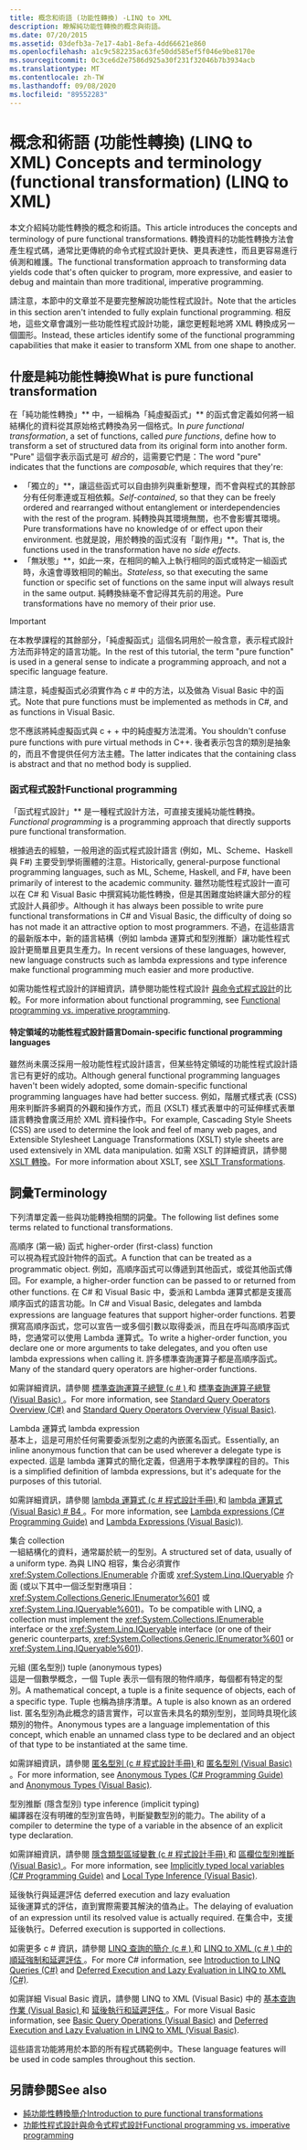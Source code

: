 ```yaml
---
title: 概念和術語 (功能性轉換) -LINQ to XML
description: 瞭解純功能性轉換的概念與術語。
ms.date: 07/20/2015
ms.assetid: 03defb3a-7e17-4ab1-8efa-4dd66621e860
ms.openlocfilehash: a1c9c582235ac63fe50dd585ef5f046e9be8170e
ms.sourcegitcommit: 0c3ce6d2e7586d925a30f231f32046b7b3934acb
ms.translationtype: MT
ms.contentlocale: zh-TW
ms.lasthandoff: 09/08/2020
ms.locfileid: "89552283"
---
```

# <a name="concepts-and-terminology-functional-transformation-linq-to-xml"></a><span data-ttu-id="7c14c-103">概念和術語 (功能性轉換)  (LINQ to XML) </span><span class="sxs-lookup"><span data-stu-id="7c14c-103">Concepts and terminology (functional transformation) (LINQ to XML)</span></span>

<span data-ttu-id="7c14c-104">本文介紹純功能性轉換的概念和術語。</span><span class="sxs-lookup"><span data-stu-id="7c14c-104">This article introduces the concepts and terminology of pure functional transformations.</span></span> <span data-ttu-id="7c14c-105">轉換資料的功能性轉換方法會產生程式碼，通常比更傳統的命令式程式設計更快、更具表達性，而且更容易進行偵測和維護。</span><span class="sxs-lookup"><span data-stu-id="7c14c-105">The functional transformation approach to transforming data yields code that's often quicker to program, more expressive, and easier to debug and maintain than more traditional, imperative programming.</span></span>

<span data-ttu-id="7c14c-106">請注意，本節中的文章並不是要完整解說功能性程式設計。</span><span class="sxs-lookup"><span data-stu-id="7c14c-106">Note that the articles in this section aren't intended to fully explain functional programming.</span></span> <span data-ttu-id="7c14c-107">相反地，這些文章會識別一些功能性程式設計功能，讓您更輕鬆地將 XML 轉換成另一個圖形。</span><span class="sxs-lookup"><span data-stu-id="7c14c-107">Instead, these articles identify some of the functional programming capabilities that make it easier to transform XML from one shape to another.</span></span>

## <a name="what-is-pure-functional-transformation"></a><span data-ttu-id="7c14c-108">什麼是純功能性轉換</span><span class="sxs-lookup"><span data-stu-id="7c14c-108">What is pure functional transformation</span></span>

<span data-ttu-id="7c14c-109">在「純功能性轉換」\*\* 中，一組稱為「純虛擬函式」\*\* 的函式會定義如何將一組結構化的資料從其原始格式轉換為另一個格式。</span><span class="sxs-lookup"><span data-stu-id="7c14c-109">In *pure functional transformation*, a set of functions, called *pure functions*, define how to transform a set of structured data from its original form into another form.</span></span> <span data-ttu-id="7c14c-110">"Pure" 這個字表示函式是可 *組合*的，這需要它們是：</span><span class="sxs-lookup"><span data-stu-id="7c14c-110">The word "pure" indicates that the functions are *composable*, which requires that they're:</span></span>

- <span data-ttu-id="7c14c-111">「獨立的」\*\*，讓這些函式可以自由排列與重新整理，而不會與程式的其餘部分有任何牽連或互相依賴。</span><span class="sxs-lookup"><span data-stu-id="7c14c-111">*Self-contained*, so that they can be freely ordered and rearranged without entanglement or interdependencies with the rest of the program.</span></span> <span data-ttu-id="7c14c-112">純轉換與其環境無關，也不會影響其環境。</span><span class="sxs-lookup"><span data-stu-id="7c14c-112">Pure transformations have no knowledge of or effect upon their environment.</span></span> <span data-ttu-id="7c14c-113">也就是說，用於轉換的函式沒有「副作用」\*\*。</span><span class="sxs-lookup"><span data-stu-id="7c14c-113">That is, the functions used in the transformation have no *side effects*.</span></span>
- <span data-ttu-id="7c14c-114">「無狀態」\*\*，如此一來，在相同的輸入上執行相同的函式或特定一組函式時，永遠會導致相同的輸出。</span><span class="sxs-lookup"><span data-stu-id="7c14c-114">*Stateless*, so that executing the same function or specific set of functions on the same input will always result in the same output.</span></span> <span data-ttu-id="7c14c-115">純轉換絲毫不會記得其先前的用途。</span><span class="sxs-lookup"><span data-stu-id="7c14c-115">Pure transformations have no memory of their prior use.</span></span>

> [!IMPORTANT]
> <span data-ttu-id="7c14c-116">在本教學課程的其餘部分，「純虛擬函式」這個名詞用於一般含意，表示程式設計方法而非特定的語言功能。</span><span class="sxs-lookup"><span data-stu-id="7c14c-116">In the rest of this tutorial, the term "pure function" is used in a general sense to indicate a programming approach, and not a specific language feature.</span></span>
>
> <span data-ttu-id="7c14c-117">請注意，純虛擬函式必須實作為 c # 中的方法，以及做為 Visual Basic 中的函式。</span><span class="sxs-lookup"><span data-stu-id="7c14c-117">Note that pure functions must be implemented as methods in C#, and as functions in Visual Basic.</span></span>
>
> <span data-ttu-id="7c14c-118">您不應該將純虛擬函式與 c + + 中的純虛擬方法混淆。</span><span class="sxs-lookup"><span data-stu-id="7c14c-118">You shouldn't confuse pure functions with pure virtual methods in C++.</span></span> <span data-ttu-id="7c14c-119">後者表示包含的類別是抽象的，而且不會提供任何方法主體。</span><span class="sxs-lookup"><span data-stu-id="7c14c-119">The latter indicates that the containing class is abstract and that no method body is supplied.</span></span>

### <a name="functional-programming"></a><span data-ttu-id="7c14c-120">函式程式設計</span><span class="sxs-lookup"><span data-stu-id="7c14c-120">Functional programming</span></span>

<span data-ttu-id="7c14c-121">「函式程式設計」\*\* 是一種程式設計方法，可直接支援純功能性轉換。</span><span class="sxs-lookup"><span data-stu-id="7c14c-121">*Functional programming* is a programming approach that directly supports pure functional transformation.</span></span>

<span data-ttu-id="7c14c-122">根據過去的經驗，一般用途的函式程式設計語言 (例如，ML、Scheme、Haskell 與 F#) 主要受到學術團體的注意。</span><span class="sxs-lookup"><span data-stu-id="7c14c-122">Historically, general-purpose functional programming languages, such as ML, Scheme, Haskell, and F#, have been primarily of interest to the academic community.</span></span> <span data-ttu-id="7c14c-123">雖然功能性程式設計一直可以在 C# 和 Visual Basic 中撰寫純功能性轉換，但是其困難度始終讓大部分的程式設計人員卻步。</span><span class="sxs-lookup"><span data-stu-id="7c14c-123">Although it has always been possible to write pure functional transformations in C# and Visual Basic, the difficulty of doing so has not made it an attractive option to most programmers.</span></span> <span data-ttu-id="7c14c-124">不過，在這些語言的最新版本中，新的語言結構（例如 lambda 運算式和型別推斷）讓功能性程式設計更簡單且更具生產力。</span><span class="sxs-lookup"><span data-stu-id="7c14c-124">In recent versions of these languages, however, new language constructs such as lambda expressions and type inference make functional programming much easier and more productive.</span></span>

<span data-ttu-id="7c14c-125">如需功能性程式設計的詳細資訊，請參閱功能性程式設計 [與命令式程式設計](functional-vs-imperative-programming.md)的比較。</span><span class="sxs-lookup"><span data-stu-id="7c14c-125">For more information about functional programming, see [Functional programming vs. imperative programming](functional-vs-imperative-programming.md).</span></span>

#### <a name="domain-specific-functional-programming-languages"></a><span data-ttu-id="7c14c-126">特定領域的功能性程式設計語言</span><span class="sxs-lookup"><span data-stu-id="7c14c-126">Domain-specific functional programming languages</span></span>

<span data-ttu-id="7c14c-127">雖然尚未廣泛採用一般功能性程式設計語言，但某些特定領域的功能性程式設計語言已有更好的成功。</span><span class="sxs-lookup"><span data-stu-id="7c14c-127">Although general functional programming languages haven't been widely adopted, some domain-specific functional programming languages have had better success.</span></span> <span data-ttu-id="7c14c-128">例如，階層式樣式表 (CSS) 用來判斷許多網頁的外觀和操作方式，而且 (XSLT) 樣式表單中的可延伸樣式表單語言轉換會廣泛用於 XML 資料操作中。</span><span class="sxs-lookup"><span data-stu-id="7c14c-128">For example, Cascading Style Sheets (CSS) are used to determine the look and feel of many web pages, and Extensible Stylesheet Language Transformations (XSLT) style sheets are used extensively in XML data manipulation.</span></span> <span data-ttu-id="7c14c-129">如需 XSLT 的詳細資訊，請參閱 [XSLT 轉換](../data/xml/xslt-transformations.md)。</span><span class="sxs-lookup"><span data-stu-id="7c14c-129">For more information about XSLT, see [XSLT Transformations](../data/xml/xslt-transformations.md).</span></span>

## <a name="terminology"></a><span data-ttu-id="7c14c-130">詞彙</span><span class="sxs-lookup"><span data-stu-id="7c14c-130">Terminology</span></span>

<span data-ttu-id="7c14c-131">下列清單定義一些與功能轉換相關的詞彙。</span><span class="sxs-lookup"><span data-stu-id="7c14c-131">The following list defines some terms related to functional transformations.</span></span>

<span data-ttu-id="7c14c-132">高順序 (第一級) 函式 </span><span class="sxs-lookup"><span data-stu-id="7c14c-132">higher-order (first-class) function </span></span>\
<span data-ttu-id="7c14c-133">可以視為程式設計物件的函式。</span><span class="sxs-lookup"><span data-stu-id="7c14c-133">A function that can be treated as a programmatic object.</span></span> <span data-ttu-id="7c14c-134">例如，高順序函式可以傳遞到其他函式，或從其他函式傳回。</span><span class="sxs-lookup"><span data-stu-id="7c14c-134">For example, a higher-order function can be passed to or returned from other functions.</span></span> <span data-ttu-id="7c14c-135">在 C# 和 Visual Basic 中，委派和 Lambda 運算式都是支援高順序函式的語言功能。</span><span class="sxs-lookup"><span data-stu-id="7c14c-135">In C# and Visual Basic, delegates and lambda expressions are language features that support higher-order functions.</span></span> <span data-ttu-id="7c14c-136">若要撰寫高順序函式，您可以宣告一或多個引數以取得委派，而且在呼叫高順序函式時，您通常可以使用 Lambda 運算式。</span><span class="sxs-lookup"><span data-stu-id="7c14c-136">To write a higher-order function, you declare one or more arguments to take delegates, and you often use lambda expressions when calling it.</span></span> <span data-ttu-id="7c14c-137">許多標準查詢運算子都是高順序函式。</span><span class="sxs-lookup"><span data-stu-id="7c14c-137">Many of the standard query operators are higher-order functions.</span></span>

<span data-ttu-id="7c14c-138">如需詳細資訊，請參閱 [標準查詢運算子總覽 (c # ) ](../../csharp/programming-guide/concepts/linq/standard-query-operators-overview.md) 和 [標準查詢運算子總覽 (Visual Basic) ](../../visual-basic/programming-guide/concepts/linq/standard-query-operators-overview.md)。</span><span class="sxs-lookup"><span data-stu-id="7c14c-138">For more information, see [Standard Query Operators Overview (C#)](../../csharp/programming-guide/concepts/linq/standard-query-operators-overview.md) and [Standard Query Operators Overview (Visual Basic)](../../visual-basic/programming-guide/concepts/linq/standard-query-operators-overview.md).</span></span>

<span data-ttu-id="7c14c-139">Lambda 運算式 </span><span class="sxs-lookup"><span data-stu-id="7c14c-139">lambda expression </span></span>\
<span data-ttu-id="7c14c-140">基本上，這是可用於任何需要委派型別之處的內嵌匿名函式。</span><span class="sxs-lookup"><span data-stu-id="7c14c-140">Essentially, an inline anonymous function that can be used wherever a delegate type is expected.</span></span> <span data-ttu-id="7c14c-141">這是 lambda 運算式的簡化定義，但適用于本教學課程的目的。</span><span class="sxs-lookup"><span data-stu-id="7c14c-141">This is a simplified definition of lambda expressions, but it's adequate for the purposes of this tutorial.</span></span>

<span data-ttu-id="7c14c-142">如需詳細資訊，請參閱 [lambda 運算式 (c # 程式設計手冊) ](../../csharp/programming-guide/statements-expressions-operators/lambda-expressions.md) 和 [lambda 運算式 (Visual Basic) # B4 ](../../visual-basic/programming-guide/language-features/procedures/lambda-expressions.md)。</span><span class="sxs-lookup"><span data-stu-id="7c14c-142">For more information, see [Lambda expressions (C# Programming Guide)](../../csharp/programming-guide/statements-expressions-operators/lambda-expressions.md) and [Lambda Expressions (Visual Basic))](../../visual-basic/programming-guide/language-features/procedures/lambda-expressions.md).</span></span>

<span data-ttu-id="7c14c-143">集合 </span><span class="sxs-lookup"><span data-stu-id="7c14c-143">collection </span></span>\
<span data-ttu-id="7c14c-144">一組結構化的資料，通常屬於統一的型別。</span><span class="sxs-lookup"><span data-stu-id="7c14c-144">A structured set of data, usually of a uniform type.</span></span> <span data-ttu-id="7c14c-145">為與 LINQ 相容，集合必須實作 <xref:System.Collections.IEnumerable> 介面或 <xref:System.Linq.IQueryable> 介面 (或以下其中一個泛型對應項目：<xref:System.Collections.Generic.IEnumerator%601> 或 <xref:System.Linq.IQueryable%601>)。</span><span class="sxs-lookup"><span data-stu-id="7c14c-145">To be compatible with LINQ, a collection must implement the <xref:System.Collections.IEnumerable> interface or the <xref:System.Linq.IQueryable> interface (or one of their generic counterparts, <xref:System.Collections.Generic.IEnumerator%601> or <xref:System.Linq.IQueryable%601>).</span></span>

<span data-ttu-id="7c14c-146">元組 (匿名型別) </span><span class="sxs-lookup"><span data-stu-id="7c14c-146">tuple (anonymous types) </span></span>\
<span data-ttu-id="7c14c-147">這是一個數學概念，一個 Tuple 表示一個有限的物件順序，每個都有特定的型別。</span><span class="sxs-lookup"><span data-stu-id="7c14c-147">A mathematical concept, a tuple is a finite sequence of objects, each of a specific type.</span></span> <span data-ttu-id="7c14c-148">Tuple 也稱為排序清單。</span><span class="sxs-lookup"><span data-stu-id="7c14c-148">A tuple is also known as an ordered list.</span></span> <span data-ttu-id="7c14c-149">匿名型別為此概念的語言實作，可以宣告未具名的類別型別，並同時具現化該類別的物件。</span><span class="sxs-lookup"><span data-stu-id="7c14c-149">Anonymous types are a language implementation of this concept, which enable an unnamed class type to be declared and an object of that type to be instantiated at the same time.</span></span>

<span data-ttu-id="7c14c-150">如需詳細資訊，請參閱 [匿名型別 (c # 程式設計手冊) ](../../csharp/programming-guide/classes-and-structs/anonymous-types.md) 和 [匿名型別 (Visual Basic) ](../../visual-basic/programming-guide/language-features/objects-and-classes/anonymous-types.md)。</span><span class="sxs-lookup"><span data-stu-id="7c14c-150">For more information, see [Anonymous Types (C# Programming Guide)](../../csharp/programming-guide/classes-and-structs/anonymous-types.md) and [Anonymous Types (Visual Basic)](../../visual-basic/programming-guide/language-features/objects-and-classes/anonymous-types.md).</span></span>

<span data-ttu-id="7c14c-151">型別推斷 (隱含型別) </span><span class="sxs-lookup"><span data-stu-id="7c14c-151">type inference (implicit typing) </span></span>\
<span data-ttu-id="7c14c-152">編譯器在沒有明確的型別宣告時，判斷變數型別的能力。</span><span class="sxs-lookup"><span data-stu-id="7c14c-152">The ability of a compiler to determine the type of a variable in the absence of an explicit type declaration.</span></span>

<span data-ttu-id="7c14c-153">如需詳細資訊，請參閱 [隱含類型區域變數 (c # 程式設計手冊) ](../../csharp/programming-guide/classes-and-structs/implicitly-typed-local-variables.md) 和 [區欄位型別推斷 (Visual Basic) ](../../visual-basic/programming-guide/language-features/variables/local-type-inference.md)。</span><span class="sxs-lookup"><span data-stu-id="7c14c-153">For more information, see [Implicitly typed local variables (C# Programming Guide)](../../csharp/programming-guide/classes-and-structs/implicitly-typed-local-variables.md) and [Local Type Inference (Visual Basic)](../../visual-basic/programming-guide/language-features/variables/local-type-inference.md).</span></span>

<span data-ttu-id="7c14c-154">延後執行與延遲評估 </span><span class="sxs-lookup"><span data-stu-id="7c14c-154">deferred execution and lazy evaluation </span></span>\
<span data-ttu-id="7c14c-155">延後運算式的評估，直到實際需要其解決的值為止。</span><span class="sxs-lookup"><span data-stu-id="7c14c-155">The delaying of evaluation of an expression until its resolved value is actually required.</span></span> <span data-ttu-id="7c14c-156">在集合中，支援延後執行。</span><span class="sxs-lookup"><span data-stu-id="7c14c-156">Deferred execution is supported in collections.</span></span>

<span data-ttu-id="7c14c-157">如需更多 c # 資訊，請參閱 [LINQ 查詢的簡介 (c # ) ](../../csharp/programming-guide/concepts/linq/introduction-to-linq-queries.md) 和 [LINQ to XML (c # ) 中的順延強制和延遲評估 ](../../csharp/programming-guide/concepts/linq/deferred-execution-and-lazy-evaluation-in-linq-to-xml.md)。</span><span class="sxs-lookup"><span data-stu-id="7c14c-157">For more C# information, see [Introduction to LINQ Queries (C#)](../../csharp/programming-guide/concepts/linq/introduction-to-linq-queries.md) and [Deferred Execution and Lazy Evaluation in LINQ to XML (C#)](../../csharp/programming-guide/concepts/linq/deferred-execution-and-lazy-evaluation-in-linq-to-xml.md).</span></span>

<span data-ttu-id="7c14c-158">如需詳細 Visual Basic 資訊，請參閱 LINQ to XML (Visual Basic) 中的 [基本查詢作業 (Visual Basic) ](../../visual-basic/programming-guide/concepts/linq/basic-query-operations.md) 和 [延後執行和延遲評估 ](../../visual-basic/programming-guide/concepts/linq/deferred-execution-and-lazy-evaluation-in-linq-to-xml.md)。</span><span class="sxs-lookup"><span data-stu-id="7c14c-158">For more Visual Basic information, see [Basic Query Operations (Visual Basic)](../../visual-basic/programming-guide/concepts/linq/basic-query-operations.md) and [Deferred Execution and Lazy Evaluation in LINQ to XML (Visual Basic)](../../visual-basic/programming-guide/concepts/linq/deferred-execution-and-lazy-evaluation-in-linq-to-xml.md).</span></span>

<span data-ttu-id="7c14c-159">這些語言功能將用於本節的所有程式碼範例中。</span><span class="sxs-lookup"><span data-stu-id="7c14c-159">These language features will be used in code samples throughout this section.</span></span>

## <a name="see-also"></a><span data-ttu-id="7c14c-160">另請參閱</span><span class="sxs-lookup"><span data-stu-id="7c14c-160">See also</span></span>

- [<span data-ttu-id="7c14c-161">純功能性轉換簡介</span><span class="sxs-lookup"><span data-stu-id="7c14c-161">Introduction to pure functional transformations</span></span>](introduction-pure-functional-transformations.md)
- [<span data-ttu-id="7c14c-162">功能性程式設計與命令式程式設計</span><span class="sxs-lookup"><span data-stu-id="7c14c-162">Functional programming vs. imperative programming</span></span>](functional-vs-imperative-programming.md)
